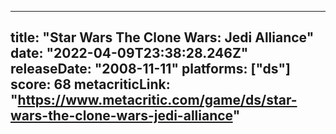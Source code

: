 
---
title: "Star Wars The Clone Wars: Jedi Alliance"
date: "2022-04-09T23:38:28.246Z"
releaseDate: "2008-11-11"
platforms: ["ds"]
score: 68
metacriticLink: "https://www.metacritic.com/game/ds/star-wars-the-clone-wars-jedi-alliance"
---
